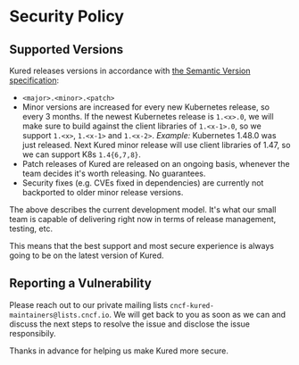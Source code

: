 # Security Policy

## Supported Versions

Kured releases versions in accordance with [the Semantic Version
specification](https://semver.org/):

- `<major>.<minor>.<patch>`
- Minor versions are increased for every new Kubernetes release, so every 3 months.
  If the newest Kubernetes release is `1.<x>.0`, we will make sure to build against
  the client libraries of `1.<x-1>.0`, so we support `1.<x>`, `1.<x-1>` and `1.<x-2>`.
  *Example:* Kubernetes 1.48.0 was just released. Next Kured minor release will
  use client libraries of 1.47, so we can support K8s `1.4{6,7,8}`.
- Patch releases of Kured are released on an ongoing basis, whenever the team
  decides it's worth releasing. No guarantees.
- Security fixes (e.g. CVEs fixed in dependencies) are currently not backported to
  older minor release versions.

The above describes the current development model. It's what our small team is
capable of delivering right now in terms of release management, testing, etc.

This means that the best support and most secure experience is always going to be
on the latest version of Kured.

## Reporting a Vulnerability

Please reach out to our private mailing lists `cncf-kured-maintainers@lists.cncf.io`.
We will get back to you as soon as we can and discuss the next steps to resolve the
issue and disclose the issue responsibily.

Thanks in advance for helping us make Kured more secure.
